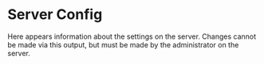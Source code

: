 # Server Config 

Here appears information about the settings on the server. Changes cannot be made via this output, but must be made by the administrator on the server.